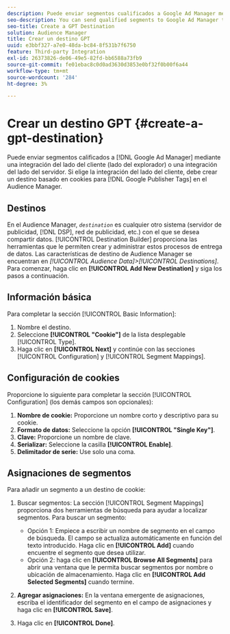 ```yaml
---
description: Puede enviar segmentos cualificados a Google Ad Manager mediante una integración del lado del cliente (lado del explorador) o una integración del lado del servidor. Si elige la integración del lado del cliente, debe crear un destino basado en cookies para las etiquetas de Google Publisher en Audience Manager.
seo-description: You can send qualified segments to Google Ad Manager through a client-side (browser-side) integration, or a server-side integration. If you choose the client-side integration, you must create a cookie-based destination for Google Publisher Tags in Audience Manager.
seo-title: Create a GPT Destination
solution: Audience Manager
title: Crear un destino GPT
uuid: e3bbf327-a7e0-48da-bc84-8f531b7f6750
feature: Third-party Integration
exl-id: 26373826-de06-49e5-82fd-bb6588a73fb9
source-git-commit: fe01ebac8c0d0ad3630d3853e0bf32f0b00f6a44
workflow-type: tm+mt
source-wordcount: '284'
ht-degree: 3%

---
```


# Crear un destino GPT {#create-a-gpt-destination}

Puede enviar segmentos calificados a [!DNL Google Ad Manager] mediante una integración del lado del cliente (lado del explorador) o una integración del lado del servidor. Si elige la integración del lado del cliente, debe crear un destino basado en cookies para [!DNL Google Publisher Tags] en el Audience Manager.

## Destinos

En el Audience Manager, *`destination`* es cualquier otro sistema (servidor de publicidad, [!DNL DSP], red de publicidad, etc.) con el que se desea compartir datos. [!UICONTROL Destination Builder] proporciona las herramientas que le permiten crear y administrar estos procesos de entrega de datos. Las características de destino de Audience Manager se encuentran en *[!UICONTROL Audience Data]>[!UICONTROL Destinations]*. Para comenzar, haga clic en **[!UICONTROL Add New Destination]** y siga los pasos a continuación.

## Información básica

Para completar la sección [!UICONTROL Basic Information]:

1. Nombre el destino.
1. Seleccione **[!UICONTROL "Cookie"]** de la lista desplegable [!UICONTROL Type].
1. Haga clic en **[!UICONTROL Next]** y continúe con las secciones [!UICONTROL Configuration] y [!UICONTROL Segment Mappings].

## Configuración de cookies

Proporcione lo siguiente para completar la sección [!UICONTROL Configuration] (los demás campos son opcionales):

1. **Nombre de cookie:** Proporcione un nombre corto y descriptivo para su cookie.
1. **Formato de datos:** Seleccione la opción **[!UICONTROL "Single Key"]**.
1. **Clave:** Proporcione un nombre de clave.
1. **Serializar:** Seleccione la casilla **[!UICONTROL Enable]**.
1. **Delimitador de serie:** Use solo una coma.

## Asignaciones de segmentos

Para añadir un segmento a un destino de cookie:

1. Buscar segmentos: La sección [!UICONTROL Segment Mappings] proporciona dos herramientas de búsqueda para ayudar a localizar segmentos. Para buscar un segmento:

   * Opción 1: Empiece a escribir un nombre de segmento en el campo de búsqueda. El campo se actualiza automáticamente en función del texto introducido. Haga clic en **[!UICONTROL Add]** cuando encuentre el segmento que desea utilizar.
   * Opción 2: haga clic en **[!UICONTROL Browse All Segments]** para abrir una ventana que le permita buscar segmentos por nombre o ubicación de almacenamiento. Haga clic en **[!UICONTROL Add Selected Segments]** cuando termine.

1. **Agregar asignaciones:** En la ventana emergente de asignaciones, escriba el identificador del segmento en el campo de asignaciones y haga clic en **[!UICONTROL Save]**.

1. Haga clic en **[!UICONTROL Done]**.

